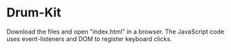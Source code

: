 # Drum-Kit

Download the files and open "index.html" in a browser. The JavaScript code uses event-listeners and DOM to register keyboard clicks.
